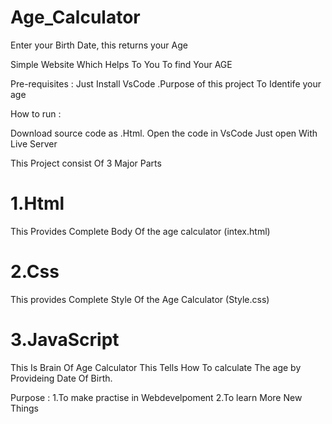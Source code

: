 # Age_Calculator
Enter your Birth Date, this returns your Age

Simple Website Which Helps To You To find Your AGE

Pre-requisites : Just Install VsCode .Purpose of this project To Identife your age 

How to run :

Download source code as .Html.
Open the code in VsCode
Just open With Live Server

This Project consist Of 3 Major Parts

# 1.Html
This Provides Complete Body Of the age calculator
(intex.html)

# 2.Css
This provides Complete Style Of the Age Calculator
(Style.css)

# 3.JavaScript
This Is Brain Of Age Calculator 
This Tells How To calculate The age by Provideing Date Of Birth.

Purpose :
1.To make practise in Webdevelpoment 
2.To learn More New Things
